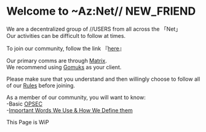 # Welcome to ~Az:Net// NEW_FRIEND

We are a decentralized group of //USERS from all across the 「Net」  
Our activities can be difficult to follow at times.

To join our community, follow the link 『[here](https://matrix.to/#/#aznet-entry:matrix.org)』

Our primary comms are through [Matrix](https://matrix.org/).  
We recommend using [Gomuks](https://github.com/tulir/gomuks) as your client.

Please make sure that you understand and then willingly choose to follow all of our [Rules](https://github.com/Az-Net/Az-Net/blob/main/Rules.md) before joining.

As a member of our community, you will want to know:  
-Basic [OPSEC](https://en.wikipedia.org/wiki/Operations_security)  
-[Important Words We Use & How We Define them](https://github.com/Az-Net/Az-Net/tree/main/Definitions)  

This Page is WiP
